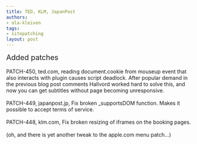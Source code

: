```yaml
---
title: TED, KLM, JapanPost
authors:
- ola-kleiven
tags:
- sitepatching
layout: post
---
```

<span style="font-size: 140%">Added patches</span><br/><br/>PATCH-450, ted.com, reading document.cookie from mouseup event that also interacts with plugin causes script deadlock. After popular demand in the previous blog post comments Hallvord worked hard to solve this, and now you can get subtitles without page becoming unresponsive.<br/><br/>PATCH-449, japanpost.jp, Fix broken _supportsDOM function. Makes it possible to accept terms of service.<br/><br/>PATCH-448, klm.com, Fix broken resizing of iframes on the booking pages.<br/><br/>(oh, and there is yet another tweak to the apple.com menu patch...)
